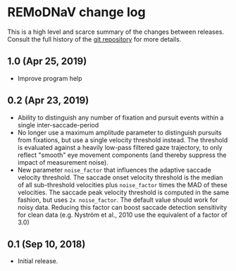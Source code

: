 # REMoDNaV change log

This is a high level and scarce summary of the changes between releases.
Consult the full history of the [git
repository](http://github.com/psychoinformatics-de/remodnav) for more details.

## 1.0 (Apr 25, 2019)

- Improve program help

## 0.2 (Apr 23, 2019)

- Ability to distinguish any number of fixation and pursuit events within
  a single inter-saccade-period
- No longer use a maximum amplitude parameter to distinguish pursuits from
  fixations, but use a single velocity threshold instead. The threshold
  is evaluated against a heavily low-pass filtered gaze trajectory, to
  only reflect "smooth" eye movement components (and thereby suppress the
  impact of measurement noise).
- New parameter `noise_factor` that influences the adaptive saccade velocity
  threshold. The saccade onset velocity threshold is the median of all
  sub-threshold velocities plus `noise_factor` times the MAD of these
  velocities. The saccade peak velocity threshold is computed in the same
  fashion, but uses `2x noise_factor`. The default value should work for
  noisy data. Reducing this factor can boost saccade detection sensitivity
  for clean data (e.g. Nyström et al., 2010 use the equivalent of a factor
  of 3.0)

## 0.1 (Sep 10, 2018)

- Initial release.
